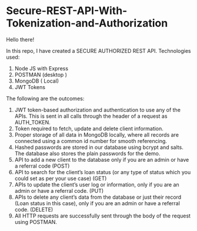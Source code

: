 # Secure-REST-API-With-Tokenization-and-Authorization

Hello there! 

In this repo, I have created a SECURE AUTHORIZED REST API.
Technologies used:
1.	Node JS with Express 
2.	POSTMAN (desktop )
3.	MongoDB ( Local) 
4.	JWT Tokens

The following are the outcomes:
1.	JWT token-based authorization and authentication to use any of the APIs. This is sent in all calls through the header of a request as AUTH_TOKEN.
2.	Token required to fetch, update and delete client information. 
3.	Proper storage of all data in MongoDB locally, where all records are connected using a common id number for smooth referencing. 
4.	Hashed passwords are stored in our database using bcrypt and salts. The database also stores the plain passwords for the demo. 
5.	API to add a new client to the database only if you are an admin or have a referral code (POST)
6.	API to search for the client’s loan status (or any type of status which you could set as per your use case) (GET)
7.	APIs to update the client’s user log or information, only if you are an admin or have a referral code. (PUT)
8.	APIs to delete any client’s data from the database or just their record (Loan status in this case), only if you are an admin or have a referral code. (DELETE)
9.	All HTTP requests are successfully sent through the body of the request using POSTMAN.
